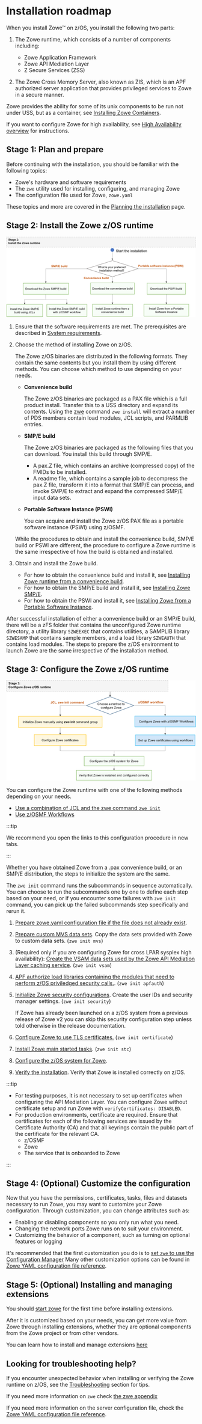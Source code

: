 # Installation roadmap

When you install Zowe&trade; on z/OS, you install the following two parts: 

1. The Zowe runtime, which consists of a number of components including: 
   - Zowe Application Framework
   - Zowe API Mediation Layer
   - Z Secure Services (ZSS)


2. The Zowe Cross Memory Server, also known as ZIS, which is an APF authorized server application that provides privileged services to Zowe in a secure manner.

Zowe provides the ability for some of its unix components to be run not under USS, but as a container, see [Installing Zowe Containers](k8s-introduction.md).

If you want to configure Zowe for high availability, see [High Availability overview](zowe-ha-overview.md) for instructions.

## Stage 1: Plan and prepare

Before continuing with the installation, you should be familiar with the following topics:

- Zowe's hardware and software requirements
- The `zwe` utility used for installing, configuring, and managing Zowe
- The configuration file used for Zowe, `zowe.yaml`

These topics and more are covered in the [Planning the installation](installandconfig.md) page.


## Stage 2: Install the Zowe z/OS runtime

![Install the Zowe z/OS runtime](../images/install/install.png)

1. Ensure that the software requirements are met. The prerequisites are described in [System requirements](systemrequirements-zos.md).

1. Choose the method of installing Zowe on z/OS. 

   The Zowe z/OS binaries are distributed in the following formats. They contain the same contents but you install them by using different methods. You can choose which method to use depending on your needs.

   - **Convenience build**

     The Zowe z/OS binaries are packaged as a PAX file which is a full product install.  Transfer this to a USS directory and expand its contents.  Using the [zwe](installandconfig.md#zwe-server-command) command `zwe install` will extract a number of PDS members contain load modules, JCL scripts, and PARMLIB entries. 

   - **SMP/E build**

     The Zowe z/OS binaries are packaged as the following files that you can download. You install this build through SMP/E.  
     - A pax.Z file, which contains an archive (compressed copy) of the FMIDs to be installed.
     - A readme file, which contains a sample job to decompress the pax.Z file, transform it into a format that SMP/E can process, and invoke SMP/E to extract and expand the compressed SMP/E input data sets.

   - **Portable Software Instance (PSWI)**

     You can acquire and install the Zowe z/OS PAX file as a portable software instance (PSWI) using z/OSMF.

   While the procedures to obtain and install the convenience build, SMP/E build or PSWI are different, the procedure to configure a Zowe runtime is the same irrespective of how the build is obtained and installed.

1. Obtain and install the Zowe build.

   - For how to obtain the convenience build and install it, see [Installing Zowe runtime from a convenience build](install-zowe-zos-convenience-build.md).
   - For how to obtain the SMP/E build and install it, see [Installing Zowe SMP/E](install-zowe-smpe.md).
   - For how to obtain the PSWI and install it, see [Installing Zowe from a Portable Software Instance](install-zowe-pswi.md).

After successful installation of either a convenience build or an SMP/E build, there will be a zFS folder that contains the unconfigured Zowe runtime directory, a utility library `SZWEEXEC` that contains utilities, a SAMPLIB library `SZWESAMP` that contains sample members, and a load library `SZWEAUTH` that contains load modules. The steps to prepare the z/OS environment to launch Zowe are the same irrespective of the installation method.

## Stage 3: Configure the Zowe z/OS runtime

![Configure the Zowe z/OS runtime](../images/install/config.png)

You can configure the Zowe runtime with one of the following methods depending on your needs. 

- [Use a combination of JCL and the zwe command `zwe init`](initialize-zos-system.md)
- [Use z/OSMF Workflows](configure-zowe-zosmf-workflow.md)

:::tip

We recommend you open the links to this configuration procedure in new tabs.

:::


Whether you have obtained Zowe from a .pax convenience build, or an SMP/E distribution, the steps to initialize the system are the same.

The `zwe init` command runs the subcommands in sequence automatically. You can choose to run the subcommands one by one to define each step based on your need, or if you encounter some failures with `zwe init` command, you can pick up the failed subcommands step specifically and rerun it.

1. [Prepare zowe.yaml configuration file if the file does not already exist](../appendix/zowe-yaml-configuration.md).
1. [Prepare custom MVS data sets](initialize-mvs-datasets.md). Copy the data sets provided with Zowe to custom data sets. (`zwe init mvs`)
1. (Required only if you are configuring Zowe for cross LPAR sysplex high availability): [Create the VSAM data sets used by the Zowe API Mediation Layer caching service](initialize-vsam-dataset.md). (`zwe init vsam`)
1. [APF authorize load libraries containing the modules that need to perform z/OS priviledged security calls.](apf-authorize-load-library.md). (`zwe init apfauth`)
1. [Initialize Zowe security configurations](initialize-security-configuration.md). Create the user IDs and security manager settings. (`zwe init security`)

   If Zowe has already been launched on a z/OS system from a previous release of Zowe v2 you can skip this security configuration step unless told otherwise in the release documentation.

1. [Configure Zowe to use TLS certificates.](configure-certificates.md) (`zwe init certificate`)
1. [Install Zowe main started tasks](install-stc-members.md). (`zwe init stc`)
1. [Configure the z/OS system for Zowe](configure-zos-system.md).
1. [Verify the installation](verify-zowe-runtime-install.md). Verify that Zowe is installed correctly on z/OS.

:::tip

* For testing purposes, it is not necessary to set up certificates when configuring the API Mediation Layer. You can configure Zowe without certificate setup and run Zowe with `verifyCertificates: DISABLED`.
* For production environments, certificate are required. Ensure that certificates for each of the following services are issued by the Certificate Authority (CA) and that all keyrings contain the public part of the certificate for the relevant CA.
   * z/OSMF
   * Zowe
   * The service that is onboarded to Zowe
   
:::

## Stage 4: (Optional) Customize the configuration


Now that you have the permissions, certificates, tasks, files and datasets necessary to run Zowe, you may want to customize your Zowe configuration. Through customization, you can change attributes such as:

- Enabling or disabling components so you only run what you need.
- Changing the network ports Zowe runs on to suit your environment.
- Customizing the behavior of a component, such as turning on optional features or logging
   
It's recommended that the first customization you do is to [set `zwe` to use the Configuration Manager](configmgr-using.md)
Many other customization options can be found in [Zowe YAML configuration file reference](../appendix/zowe-yaml-configuration.md).
   
## Stage 5: (Optional) Installing and managing extensions

You should [start zowe](start-zowe-zos.md) for the first time before installing extensions.

After it is customized based on your needs, you can get more value from Zowe through installing extensions, whether they are optional components from the Zowe project or from other vendors.

You can learn how to install and manage extensions [here](install-configure-zos-extensions.md)

## Looking for troubleshooting help?

If you encounter unexpected behavior when installing or verifying the Zowe runtime on z/OS, see the [Troubleshooting](../troubleshoot/troubleshooting.md) section for tips.

If you need more information on `zwe` check [the zwe appendix](../appendix/zwe_server_command_reference/zwe/zwe.md)

If you need more information on the server configuration file, check the [Zowe YAML configuration file reference](../appendix/zowe-yaml-configuration.md).
